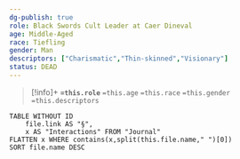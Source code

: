 ```yaml
---
dg-publish: true
role: Black Swords Cult Leader at Caer Dineval
age: Middle-Aged
race: Tiefling
gender: Man
descriptors: ["Charismatic","Thin-skinned","Visionary"]
status: DEAD
---
```


> [!info]+
> **`=this.role`**
> `=this.age` `=this.race` `=this.gender`
> `=this.descriptors` 

```dataview
TABLE WITHOUT ID
	file.link AS "§", 
	x AS "Interactions" FROM "Journal"
FLATTEN x WHERE contains(x,split(this.file.name," ")[0])
SORT file.name DESC
```
